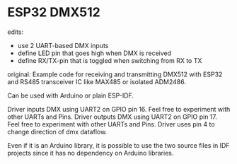 # ESP32 DMX512
edits:
- use 2 UART-based DMX inputs
- define LED pin that goes high when DMX is received
- define RX/TX-pin that is toggled when switching from RX to TX

original:
Example code for receiving and transmitting DMX512 with ESP32 and RS485 transceiver IC like MAX485 or isolated ADM2486.

Can be used with Arduino or plain ESP-IDF.

Driver inputs DMX using UART2 on GPIO pin 16. Feel free to experiment with other UARTs and Pins.
Driver outputs DMX using UART2 on GPIO pin 17. Feel free to experiment with other UARTs and Pins.
Driver uses pin 4 to change direction of dmx dataflow.

Even if it is an Arduino library, it is possible to use the two source files in IDF projects since it has no dependency on Arduino libraries.
